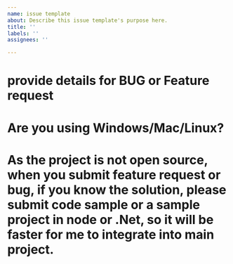 ```yaml
---
name: issue template
about: Describe this issue template's purpose here.
title: ''
labels: ''
assignees: ''

---
```


# provide details for BUG or Feature request

# Are you using Windows/Mac/Linux?

# As the project is not open source, when you submit feature request or bug, if you know the solution, please submit code sample or a sample project in node or .Net, so it will be faster for me to integrate into main project.
